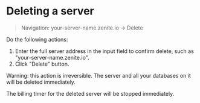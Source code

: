 # Deleting a server

> Navigation: your-server-name.zenite.io -> Delete

Do the following actions:

1. Enter the full server address in the input field to confirm delete, such as "your-server-name.zenite.io".
2. Click "Delete" button.

Warning: this action is irreversible. The server and all your databases on it will be deleted immediately.

The billing timer for the deleted server will be stopped immediately.